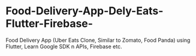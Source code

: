 # Food-Delivery-App-Dely-Eats-Flutter-Firebase-
Food Delivery App (Uber Eats Clone, Similar to Zomato, Food Panda) using Flutter, Learn Google SDK n APIs, Firebase etc.
